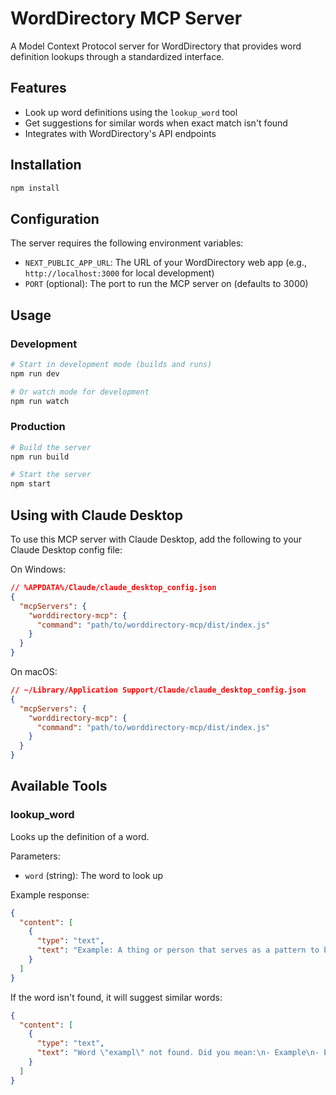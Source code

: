 # WordDirectory MCP Server

A Model Context Protocol server for WordDirectory that provides word definition lookups through a standardized interface.

## Features

- Look up word definitions using the `lookup_word` tool
- Get suggestions for similar words when exact match isn't found
- Integrates with WordDirectory's API endpoints

## Installation

```bash
npm install
```

## Configuration

The server requires the following environment variables:

- `NEXT_PUBLIC_APP_URL`: The URL of your WordDirectory web app (e.g., `http://localhost:3000` for local development)
- `PORT` (optional): The port to run the MCP server on (defaults to 3000)

## Usage

### Development

```bash
# Start in development mode (builds and runs)
npm run dev

# Or watch mode for development
npm run watch
```

### Production

```bash
# Build the server
npm run build

# Start the server
npm start
```

## Using with Claude Desktop

To use this MCP server with Claude Desktop, add the following to your Claude Desktop config file:

On Windows:

```json
// %APPDATA%/Claude/claude_desktop_config.json
{
  "mcpServers": {
    "worddirectory-mcp": {
      "command": "path/to/worddirectory-mcp/dist/index.js"
    }
  }
}
```

On macOS:

```json
// ~/Library/Application Support/Claude/claude_desktop_config.json
{
  "mcpServers": {
    "worddirectory-mcp": {
      "command": "path/to/worddirectory-mcp/dist/index.js"
    }
  }
}
```

## Available Tools

### lookup_word

Looks up the definition of a word.

Parameters:

- `word` (string): The word to look up

Example response:

```json
{
  "content": [
    {
      "type": "text",
      "text": "Example: A thing or person that serves as a pattern to be imitated."
    }
  ]
}
```

If the word isn't found, it will suggest similar words:

```json
{
  "content": [
    {
      "type": "text",
      "text": "Word \"exampl\" not found. Did you mean:\n- Example\n- Exemplar\n- Exemplary"
    }
  ]
}
```
